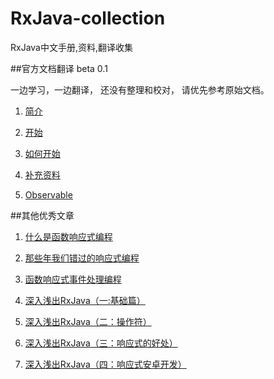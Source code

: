 # RxJava-collection
RxJava中文手册,资料,翻译收集

##官方文档翻译 beta 0.1

一边学习，一边翻译， 还没有整理和校对， 请优先参考原始文档。

1. [简介](official/1_introduction.md)

1. [开始](official/2_getting_started.md)

1. [如何开始](official/3_how_to_use_rxjava.md)

1. [补充资料](official/4_Additional_Reading.md)

1. [Observable](official/5_Observable.md)

##其他优秀文章
1. [什么是函数响应式编程](posts/what_is_FRP.md)
1. [那些年我们错过的响应式编程](https://github.com/benjycui/introrx-chinese-edition)
1. [函数响应式事件处理编程](http://www.rustup.com/han-shu-xiang-ying-shi-shi-jian-chu-li-bian-cheng.html)


1. [深入浅出RxJava（一:基础篇）](http://belial.me/?p=123)
2. [深入浅出RxJava（二：操作符）](http://belial.me/?p=127)
3. [深入浅出RxJava（三：响应式的好处）](http://belial.me/?p=130)
4. [深入浅出RxJava（四：响应式安卓开发）](http://belial.me/?p=132)
